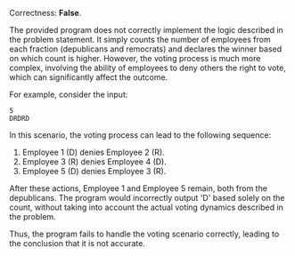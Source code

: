 Correctness: **False**.

The provided program does not correctly implement the logic described in the problem statement. It simply counts the number of employees from each fraction (depublicans and remocrats) and declares the winner based on which count is higher. However, the voting process is much more complex, involving the ability of employees to deny others the right to vote, which can significantly affect the outcome.

For example, consider the input:
```
5
DRDRD
```
In this scenario, the voting process can lead to the following sequence:
1. Employee 1 (D) denies Employee 2 (R).
2. Employee 3 (R) denies Employee 4 (D).
3. Employee 5 (D) denies Employee 3 (R).

After these actions, Employee 1 and Employee 5 remain, both from the depublicans. The program would incorrectly output 'D' based solely on the count, without taking into account the actual voting dynamics described in the problem.

Thus, the program fails to handle the voting scenario correctly, leading to the conclusion that it is not accurate.